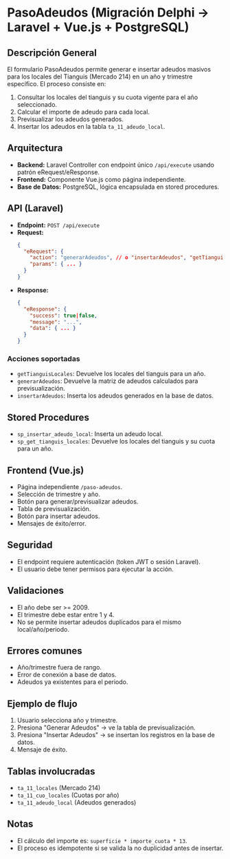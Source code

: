 # PasoAdeudos (Migración Delphi → Laravel + Vue.js + PostgreSQL)

## Descripción General
El formulario PasoAdeudos permite generar e insertar adeudos masivos para los locales del Tianguis (Mercado 214) en un año y trimestre específico. El proceso consiste en:

1. Consultar los locales del tianguis y su cuota vigente para el año seleccionado.
2. Calcular el importe de adeudo para cada local.
3. Previsualizar los adeudos generados.
4. Insertar los adeudos en la tabla `ta_11_adeudo_local`.

## Arquitectura
- **Backend:** Laravel Controller con endpoint único `/api/execute` usando patrón eRequest/eResponse.
- **Frontend:** Componente Vue.js como página independiente.
- **Base de Datos:** PostgreSQL, lógica encapsulada en stored procedures.

## API (Laravel)
- **Endpoint:** `POST /api/execute`
- **Request:**
  ```json
  {
    "eRequest": {
      "action": "generarAdeudos", // o "insertarAdeudos", "getTianguisLocales"
      "params": { ... }
    }
  }
  ```
- **Response:**
  ```json
  {
    "eResponse": {
      "success": true|false,
      "message": "...",
      "data": { ... }
    }
  }
  ```

### Acciones soportadas
- `getTianguisLocales`: Devuelve los locales del tianguis para un año.
- `generarAdeudos`: Devuelve la matriz de adeudos calculados para previsualización.
- `insertarAdeudos`: Inserta los adeudos generados en la base de datos.

## Stored Procedures
- `sp_insertar_adeudo_local`: Inserta un adeudo local.
- `sp_get_tianguis_locales`: Devuelve los locales del tianguis y su cuota para un año.

## Frontend (Vue.js)
- Página independiente `/paso-adeudos`.
- Selección de trimestre y año.
- Botón para generar/previsualizar adeudos.
- Tabla de previsualización.
- Botón para insertar adeudos.
- Mensajes de éxito/error.

## Seguridad
- El endpoint requiere autenticación (token JWT o sesión Laravel).
- El usuario debe tener permisos para ejecutar la acción.

## Validaciones
- El año debe ser >= 2009.
- El trimestre debe estar entre 1 y 4.
- No se permite insertar adeudos duplicados para el mismo local/año/periodo.

## Errores comunes
- Año/trimestre fuera de rango.
- Error de conexión a base de datos.
- Adeudos ya existentes para el periodo.

## Ejemplo de flujo
1. Usuario selecciona año y trimestre.
2. Presiona "Generar Adeudos" → ve la tabla de previsualización.
3. Presiona "Insertar Adeudos" → se insertan los registros en la base de datos.
4. Mensaje de éxito.

## Tablas involucradas
- `ta_11_locales` (Mercado 214)
- `ta_11_cuo_locales` (Cuotas por año)
- `ta_11_adeudo_local` (Adeudos generados)

## Notas
- El cálculo del importe es: `superficie * importe_cuota * 13`.
- El proceso es idempotente si se valida la no duplicidad antes de insertar.
